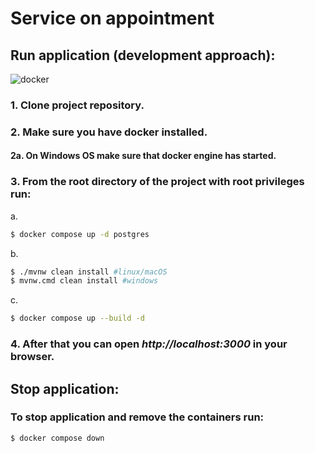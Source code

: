 # Service on appointment

## Run application (development approach):
<img alt="docker" src="https://img.shields.io/badge/Docker-2CA5E0?style=for-the-badge&logo=docker&logoColor=white"/>

### 1. Clone project repository.
### 2. Make sure you have docker installed.
#### 2a. On Windows OS make sure that docker engine has started.
### 3. From the root directory of the project with root privileges run:
a.
```bash
$ docker compose up -d postgres
```
b.
```bash
$ ./mvnw clean install #linux/macOS
$ mvnw.cmd clean install #windows
```
c.
```bash
$ docker compose up --build -d
```

### 4. After that you can open <i>http://localhost:3000</i> in your browser.
## Stop application:

### To stop application and remove the containers run:
```bash
$ docker compose down
```
